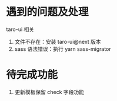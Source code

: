 # 遇到的问题及处理

taro-ui 相关

1. 文件不存在：安装 taro-ui@next 版本
2. sass 语法错误：执行 yarn sass-migrator

# 待完成功能

1. 更新模板保留 check 字段功能
